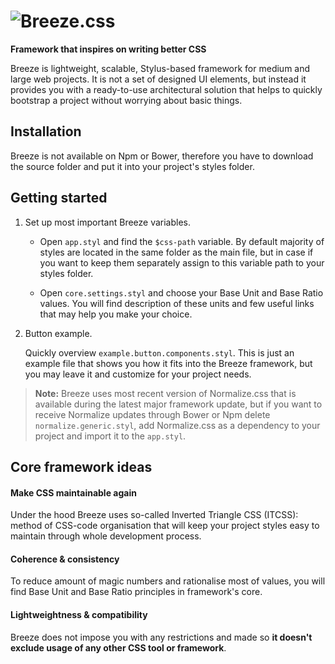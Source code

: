 # ![Breeze.css](https://habrastorage.org/files/ede/685/cf4/ede685cf4074400a8523cb34c94809d2.png)

**Framework that inspires on writing better CSS**

Breeze is lightweight, scalable, Stylus-based framework for medium and large web projects. It is not a set of designed UI elements, but instead it provides you with a ready-to-use architectural solution that helps to quickly bootstrap a project without worrying about basic things.

## Installation

Breeze is not available on Npm or Bower, therefore you have to download the source folder and put it into your project's styles folder. 

## Getting started

1. Set up most important Breeze variables.

   - Open `app.styl` and find the `$css-path` variable. By default majority of styles are located in the same folder as  the main file, but in case if you want to keep them separately assign to this variable path to your styles folder.  
  
   - Open `core.settings.styl` and choose your Base Unit and Base Ratio values. You will find description of these units and few useful links that may help you make your choice.  

2. Button example.

   Quickly overview `example.button.components.styl`. This is just an example file that shows you how it fits into the Breeze framework, but you may leave it and customize for your project needs.  
   

> **Note:** Breeze uses most recent version of Normalize.css that is available during the latest major framework update, but if you want to receive Normalize updates through Bower or Npm delete `normalize.generic.styl`, add Normalize.css as a dependency to your project and import it to the `app.styl`.

## Core framework ideas

#### Make CSS maintainable again

Under the hood Breeze uses so-called Inverted Triangle CSS (ITCSS): method of CSS-code organisation that will keep your project styles easy to maintain through whole development process.

#### Coherence & consistency

To reduce amount of magic numbers and rationalise most of values, you will find Base Unit and Base Ratio principles in framework's core. 

#### Lightweightness & compatibility

Breeze does not impose you with any restrictions and made so **it doesn't exclude usage of any other CSS tool or framework**.
